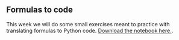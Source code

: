
## Formulas to code

This week we will do some small exercises meant to practice with translating formulas to Python code. [Download the notebook here.](/sums/translating-formulas.zip).

<!-- TODO check this link and page-->
